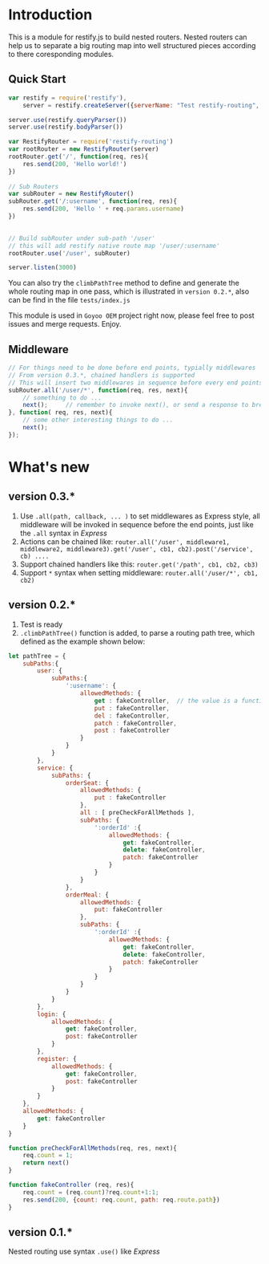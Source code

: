Introduction
============
This is a module for restify.js to build nested routers.
Nested routers can help us to separate a big routing map into well structured pieces according to there coresponding modules.

Quick Start
-----------
```javascript
var restify = require('restify'),
    server = restify.createServer({serverName: "Test restify-routing", serverVersion: "0.1.0"})

server.use(restify.queryParser())
server.use(restify.bodyParser())

var RestifyRouter = require('restify-routing')
var rootRouter = new RestifyRouter(server)
rootRouter.get('/', function(req, res){
    res.send(200, 'Hello world!')
})
    
// Sub Routers
var subRouter = new RestifyRouter()
subRouter.get('/:username', function(req, res){
    res.send(200, 'Hello ' + req.params.username)
})

    
// Build subRouter under sub-path '/user'
// this will add restify native route map '/user/:username'
rootRouter.use('/user', subRouter)

server.listen(3000)
```

You can also try the `climbPathTree` method to define and generate the whole routing map in one pass,
which is illustrated in `version 0.2.*`, also can be find in the file `tests/index.js`

This module is used in `Goyoo OEM` project right now, please feel free to post issues and merge requests. 
Enjoy.

Middleware
----------
```javascript
// For things need to be done before end points, typially middlewares
// From version 0.3.*, chained handlers is supported
// This will insert two middlewares in sequence before every end points 
subRouter.all('/user/*', function(req, res, next){
    // something to do ...
    next();     // remember to invoke next(), or send a response to break the callback chain
}, function( req, res, next){
    // some other interesting things to do ...
    next();
});
```

What's new
==========

version 0.3.*
-------------
1. Use `.all(path, callback, ... )` to set middlewares as Express style, all middleware will be invoked in sequence before the end points, just like the `.all` syntax in *Express*
2. Actions can be chained like: `router.all('/user', middleware1, middleware2, middleware3).get('/user', cb1, cb2).post('/service', cb) ....`
3. Support chained handlers like this: `router.get('/path', cb1, cb2, cb3)`
4. Support `*` syntax when setting middleware: `router.all('/user/*', cb1, cb2)`

version 0.2.*
-------------
1. Test is ready
2. `.climbPathTree()` function is added, to parse a routing path tree, which defined as the example shown below:

```javascript
let pathTree = {
    subPaths:{
        user: {
            subPaths:{
                ':username': {
                    allowedMethods: {
                        get : fakeController,  // the value is a function to handle restify routing requests
                        put : fakeController,
                        del : fakeController,
                        patch : fakeController,
                        post : fakeController
                    }
                }
            }
        },
        service: {
            subPaths: {
                orderSeat: {
                    allowedMethods: {
                        put : fakeController
                    },
                    all : [ preCheckForAllMethods ],
                    subPaths: {
                        ':orderId' :{
                            allowedMethods: {
                                get: fakeController,
                                delete: fakeController,
                                patch: fakeController
                            }
                        }
                    }
                },
                orderMeal: {
                    allowedMethods: {
                        put: fakeController
                    },
                    subPaths: {
                        ':orderId' :{
                            allowedMethods: {
                                get: fakeController,
                                delete: fakeController,
                                patch: fakeController
                            }
                        }
                    }
                }
            }
        },
        login: {
            allowedMethods: {
                get: fakeController,
                post: fakeController
            }
        },
        register: {
            allowedMethods: {
                get: fakeController,
                post: fakeController
            }
        }
    },
    allowedMethods: {
        get: fakeController
    }
}

function preCheckForAllMethods(req, res, next){
    req.count = 1;
    return next()
}

function fakeController (req, res){
    req.count = (req.count)?req.count+1:1;
    res.send(200, {count: req.count, path: req.route.path})
}
```

version 0.1.*
-------------
Nested routing use syntax `.use()` like *Express*